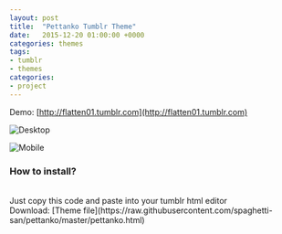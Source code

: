 ```yaml
---
layout: post
title:  "Pettanko Tumblr Theme"
date:   2015-12-20 01:00:00 +0000
categories: themes
tags:
- tumblr
- themes
categories:
- project
---
```




Demo: [http://flatten01.tumblr.com](http://flatten01.tumblr.com)

![Desktop](http://spaghetti-san.github.io/image/1.jpg)

![Mobile](http://spaghetti-san.github.io/image/2.png)



<h3>How to install?</h3>
<br>
Just copy this code and paste into your tumblr html editor
<br>
Download: [Theme file](https://raw.githubusercontent.com/spaghetti-san/pettanko/master/pettanko.html)
